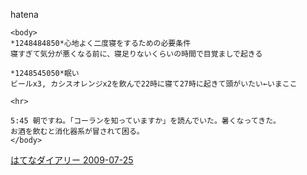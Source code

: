 
hatena

```
<body>
*1248484850*心地よく二度寝をするための必要条件
寝すぎて気分が悪くなる前に、寝足りないくらいの時間で目覚ましで起きる

*1248545050*眠い
ビールx3, カシスオレンジx2を飲んで22時に寝て27時に起きて頭がいたい←いまここ

<hr>

5:45 朝ですね。「コーランを知っていますか」を読んでいた。暑くなってきた。
お酒を飲むと消化器系が冒されて困る。
</body>
```


[はてなダイアリー 2009-07-25](https://nishiohirokazu.hatenadiary.org/archive/2009/07/25)